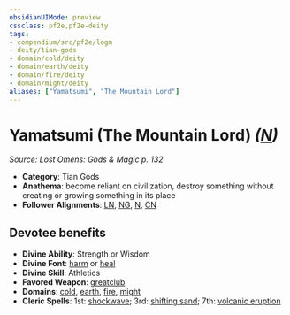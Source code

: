 ```yaml
---
obsidianUIMode: preview
cssclass: pf2e,pf2e-deity
tags:
- compendium/src/pf2e/logm
- deity/tian-gods
- domain/cold/deity
- domain/earth/deity
- domain/fire/deity
- domain/might/deity
aliases: ["Yamatsumi", "The Mountain Lord"]
---
```

# Yamatsumi (The Mountain Lord) *([N](rules/traits/neutral-b1.md))*  
*Source: Lost Omens: Gods & Magic p. 132*  

- **Category**: Tian Gods
- **Anathema**: become reliant on civilization, destroy something without creating or growing something in its place
- **Follower Alignments**: [LN](rules/traits/lawful-neutral-b1.md), [NG](rules/traits/neutral-good-b1.md), [N](rules/traits/neutral-b1.md), [CN](rules/traits/chaotic-neutral-b1.md)

## Devotee benefits

- **Divine Ability**: Strength or Wisdom
- **Divine Font**: [harm](../../spells/harm.md) or [heal](../../spells/heal.md)
- **Divine Skill**: Athletics
- **Favored Weapon**: [greatclub](../../equipment/items/greatclub.md)
- **Domains**: [cold](../domains.md#Cold), [earth](../domains.md#Earth), [fire](../domains.md#Fire), [might](../domains.md#Might)
- **Cleric Spells**: 1st: [shockwave](../../spells/shockwave-logm.md); 3rd: [shifting sand](../../spells/shifting-sand-logm.md); 7th: [volcanic eruption](../../spells/volcanic-eruption.md)